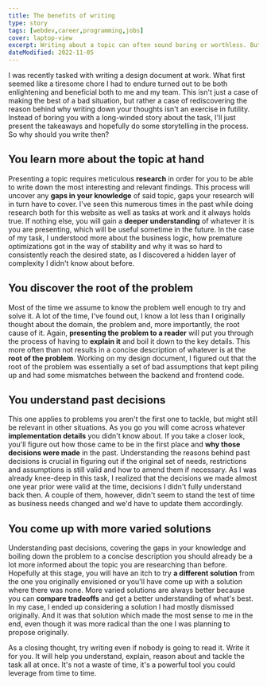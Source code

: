 ```yaml
---
title: The benefits of writing
type: story
tags: [webdev,career,programming,jobs]
cover: laptop-view
excerpt: Writing about a topic can often sound boring or worthless. But there are significant benefits to doing it from time to time.
dateModified: 2022-11-05
---
```


I was recently tasked with writing a design document at work. What first seemed like a tiresome chore I had to endure turned out to be both enlightening and beneficial both to me and my team. This isn't just a case of making the best of a bad situation, but rather a case of rediscovering the reason behind why writing down your thoughts isn't an exercise in futility. Instead of boring you with a long-winded story about the task, I'll just present the takeaways and hopefully do some storytelling in the process. So why should you write then?

## You learn more about the topic at hand

Presenting a topic requires meticulous **research** in order for you to be able to write down the most interesting and relevant findings. This process will uncover any **gaps in your knowledge** of said topic, gaps your research will in turn have to cover. I've seen this numerous times in the past while doing research both for this website as well as tasks at work and it always holds true. If nothing else, you will gain a **deeper understanding** of whatever it is you are presenting, which will be useful sometime in the future. In the case of my task, I understood more about the business logic, how premature optimizations got in the way of stability and why it was so hard to consistently reach the desired state, as I discovered a hidden layer of complexity I didn't know about before.

## You discover the root of the problem

Most of the time we assume to know the problem well enough to try and solve it. A lot of the time, I've found out, I know a lot less than I originally thought about the domain, the problem and, more importantly, the root cause of it. Again, **presenting the problem to a reader** will put you through the process of having to **explain it** and boil it down to the key details. This more often than not results in a concise description of whatever is at the **root of the problem**. Working on my design document, I figured out that the root of the problem was essentially a set of bad assumptions that kept piling up and had some mismatches between the backend and frontend code.

## You understand past decisions

This one applies to problems you aren't the first one to tackle, but might still be relevant in other situations. As you go you will come across whatever **implementation details** you didn't know about. If you take a closer look, you'll figure out how those came to be in the first place and **why those decisions were made** in the past. Understanding the reasons behind past decisions is crucial in figuring out if the original set of needs, restrictions and assumptions is still valid and how to amend them if necessary. As I was already knee-deep in this task, I realized that the decisions we made almost one year prior were valid at the time, decisions I didn't fully understand back then. A couple of them, however, didn't seem to stand the test of time as business needs changed and we'd have to update them accordingly.

## You come up with more varied solutions

Understanding past decisions, covering the gaps in your knowledge and boiling down the problem to a concise description you should already be a lot more informed about the topic you are researching than before. Hopefully at this stage, you will have an itch to try **a different solution** from the one you originally envisioned or you'll have come up with a solution where there was none. More varied solutions are always better because you can **compare tradeoffs** and get a better understanding of what's best. In my case, I ended up considering a solution I had mostly dismissed originally. And it was that solution which made the most sense to me in the end, even though it was more radical than the one I was planning to propose originally.

As a closing thought, try writing even if nobody is going to read it. Write it for you. It will help you understand, explain, reason about and tackle the task all at once. It's not a waste of time, it's a powerful tool you could leverage from time to time.
